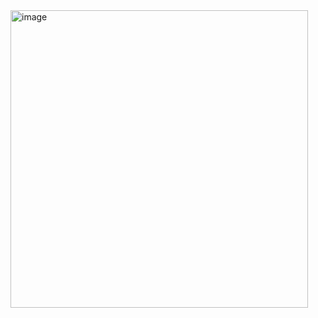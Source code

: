 <img width="476" alt="image" src="https://github.com/user-attachments/assets/51622d19-887b-4c47-bf9b-3299906e7a49" />

